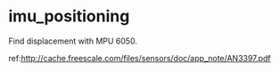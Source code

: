 # imu_positioning
Find displacement with MPU 6050.

ref:http://cache.freescale.com/files/sensors/doc/app_note/AN3397.pdf
